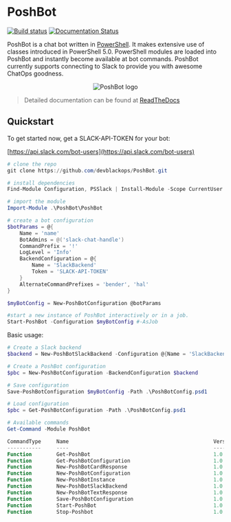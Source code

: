 
# PoshBot

[![Build status](https://ci.appveyor.com/api/projects/status/9em7etgtlmeax7gl?svg=true)](https://ci.appveyor.com/project/devblackops/poshbot)
[![Documentation Status](https://readthedocs.org/projects/poshbot/badge/?version=latest)](http://poshbot.readthedocs.io/en/latest/)

PoshBot is a chat bot written in [PowerShell](https://msdn.microsoft.com/powershell).
It makes extensive use of classes introduced in PowerShell 5.0.
PowerShell modules are loaded into PoshBot and instantly become available at bot commands.
PoshBot currently supports connecting to Slack to provide you with awesome ChatOps goodness.

<p align="center">
  <img src="https://github.com/devblackops/PoshBot/raw/master/Media/poshbot_logo_300_432.png" alt="PoshBot logo"/>
</p>

> Detailed documentation can be found at [ReadTheDocs](http://poshbot.readthedocs.io/en/latest/)

## Quickstart

To get started now, get a SLACK-API-TOKEN for your bot:

[https://api.slack.com/bot-users](https://api.slack.com/bot-users)

```powershell
# clone the repo
git clone https://github.com/devblackops/PoshBot.git

# install dependencies
Find-Module Configuration, PSSlack | Install-Module -Scope CurrentUser

# import the module
Import-Module .\PoshBot\PoshBot

# create a bot configuration
$botParams = @{
    Name = 'name'
    BotAdmins = @('slack-chat-handle')
    CommandPrefix = '!'
    LogLevel = 'Info'
    BackendConfiguration = @{
        Name = 'SlackBackend'
        Token = 'SLACK-API-TOKEN'
    }
    AlternateCommandPrefixes = 'bender', 'hal'
}

$myBotConfig = New-PoshBotConfiguration @botParams

#start a new instance of PoshBot interactively or in a job.
Start-PoshBot -Configuration $myBotConfig #-AsJob
```

Basic usage:

```powershell
# Create a Slack backend
$backend = New-PoshBotSlackBackend -Configuration @{Name = 'SlackBackend'; Token = 'SLACK-API-TOKEN'}

# Create a PoshBot configuration
$pbc = New-PoshBotConfiguration -BackendConfiguration $backend

# Save configuration
Save-PoshBotConfiguration $myBotConfig -Path .\PoshBotConfig.psd1

# Load configuration
$pbc = Get-PoshBotConfiguration -Path .\PoshBotConfig.psd1

# Available commands
Get-Command -Module PoshBot

CommandType     Name                                               Version    Source
-----------     ----                                               -------    ------
Function        Get-PoshBot                                        1.0        PoshBot
Function        Get-PoshBotConfiguration                           1.0        PoshBot
Function        New-PoshBotCardResponse                            1.0        PoshBot
Function        New-PoshBotConfiguration                           1.0        PoshBot
Function        New-PoshBotInstance                                1.0        PoshBot
Function        New-PoshBotSlackBackend                            1.0        PoshBot
Function        New-PoshBotTextResponse                            1.0        PoshBot
Function        Save-PoshBotConfiguration                          1.0        PoshBot
Function        Start-PoshBot                                      1.0        PoshBot
Function        Stop-Poshbot                                       1.0        PoshBot
```
